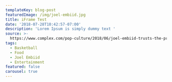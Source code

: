 ```yaml
---
templateKey: blog-post
featuredImage: /img/joel-embiid.jpg
title: iFrame Test
date: '2018-07-28T10:42:57-07:00'
description: 'Lorem Ipsum is simply dummy text '
source: >-
  https://www.complex.com/pop-culture/2018/06/joel-embiid-trusts-the-process-while-eating-spicy-wings-hot-ones
tags:
  - Basketball
  - Food
  - Joel Embiid
  - Entertainment
featured: false
carousel: true
---
```


